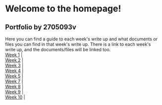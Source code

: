 # Welcome to the homepage!
## Portfolio by 2705093v
Here you can find a guide to each week's write up and what documents or files you can find in that week's write up. There is a link to each week's write up, and the documents/files will be linked too.
<br>[Week 1](https://2705093v.github.io/MCA-2024/week1.md) | 
<br>[Week 2](https://2705093v.github.io/MCA-2024/Week2/Week2.md) | 
<br>[Week 3](https://2705093v.github.io/MCA-2024/Week3/Week3.md) | 
<br>[Week 4](https://2705093v.github.io/MCA-2024/Week4/Week4.md) | 
<br>[Week 5](https://2705093v.github.io/MCA-2024/Week5/Week5.md) | 
<br>[Week 7](https://2705093v.github.io/MCA-2024/Week7/Week7.md) | 
<br>[Week 8](https://2705093v.github.io/MCA-2024/Week8/Week8.md) | 
<br>[Week 9](https://2705093v.github.io/MCA-2024/Week9/Week9.md) | 
<br>[Week 10](https://2705093v.github.io/MCA-2024/Week10/Week10.md) |

